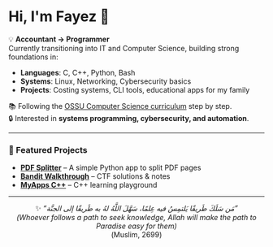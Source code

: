 # Hi, I'm Fayez 👋

💡 **Accountant → Programmer**  
Currently transitioning into IT and Computer Science, building strong foundations in:

- **Languages**: C, C++, Python, Bash  
- **Systems**: Linux, Networking, Cybersecurity basics  
- **Projects**: Costing systems, CLI tools, educational apps for my family  

📚 Following the [OSSU Computer Science curriculum](https://github.com/ossu/computer-science) step by step.  
🔒 Interested in **systems programming, cybersecurity, and automation**.  

---

### 🚀 Featured Projects
- [**PDF Splitter**](https://github.com/fayezoraby/pdf_splitter) – A simple Python app to split PDF pages  
- [**Bandit Walkthrough**](https://github.com/fayezoraby/bandit.walkthrough) – CTF solutions & notes  
- [**MyApps C++**](https://github.com/fayezoraby/MyApps_cpp) – C++ learning playground  

---
<p align="center">
✨ <i>“مَن سَلَكَ طَريقًا يَلتمِسُ فيه عِلمًا، سَهَّلَ اللَّهُ لهُ به طَريقًا إلى الجنَّة”</i><br>
<i>(Whoever follows a path to seek knowledge, Allah will make the path to Paradise easy for them)</i><br>
(Muslim, 2699)
</p>
<br><br>
